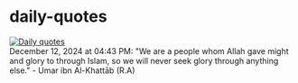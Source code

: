 # daily-quotes
[![Daily quotes](https://github.com/ceepu8/daily-quotes/actions/workflows/daily-quote.yml/badge.svg)](https://github.com/ceepu8/daily-quotes/actions/workflows/daily-quote.yml)<br/>
December 12, 2024 at 04:43 PM: "We are a people whom Allah gave might and glory to through Islam, so we will never seek glory through anything else." - Umar ibn Al-Khattāb (R.A)
